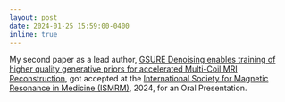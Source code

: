```yaml
---
layout: post
date: 2024-01-25 15:59:00-0400
inline: true
---
```


My second paper as a lead author, [GSURE Denoising enables training of higher quality generative priors for accelerated Multi-Coil MRI Reconstruction](https://asad-aali.github.io/assets/html/ismrm24/gsure-score), got accepted at the [International Society for Magnetic Resonance in Medicine (ISMRM)](https://www.ismrm.org/), 2024, for an Oral Presentation.